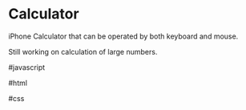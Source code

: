 # Calculator

iPhone Calculator that can be operated by both keyboard and mouse.

Still working on calculation of large numbers.

#javascript 

#html 

#css
